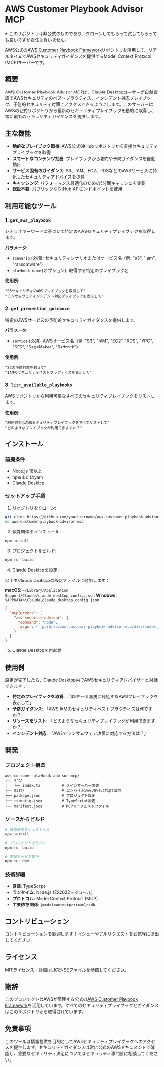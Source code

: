 # AWS Customer Playbook Advisor MCP

※ このリポジトリは非公式のものであり、クローンしてもらって試してもらっても良いですが責任は負いません。

AWS公式の[AWS Customer Playbook Framework](https://github.com/aws-samples/aws-customer-playbook-framework)リポジトリを活用して、リアルタイムでAWSセキュリティガイダンスを提供するModel Context Protocol (MCP)サーバーです。

## 概要

AWS Customer Playbook Advisor MCPは、Claude Desktopユーザーが自然言語でAWSセキュリティのベストプラクティス、インシデント対応プレイブック、予防的セキュリティ対策にアクセスできるようにします。このサーバーはAWSの公式リポジトリから最新のセキュリティプレイブックを動的に取得し、常に最新のセキュリティガイダンスを提供します。

## 主な機能

- **動的なプレイブック取得**: AWS公式GitHubリポジトリから直接セキュリティプレイブックを取得
- **スマートなコンテンツ抽出**: プレイブックから要約や予防ガイダンスを自動抽出
- **サービス固有のガイダンス**: S3、IAM、EC2、RDSなどのAWSサービスに特化したセキュリティアドバイスを提供
- **キャッシング**: パフォーマンス最適化のための5分間キャッシュを実装
- **認証不要**: パブリックなGitHub APIエンドポイントを使用

## 利用可能なツール

### 1. `get_aws_playbook`
シナリオキーワードに基づいて特定のAWSセキュリティプレイブックを取得します。

**パラメータ:**
- `scenario` (必須): セキュリティシナリオまたはサービス名（例: "s3", "iam", "ransomware"）
- `playbook_name` (オプション): 取得する特定のプレイブック名

**使用例:**
```
"S3セキュリティのAWSプレイブックを取得して"
"ランサムウェアインシデント対応プレイブックを表示して"
```

### 2. `get_prevention_guidance`
特定のAWSサービスの予防的セキュリティガイダンスを提供します。

**パラメータ:**
- `service` (必須): AWSサービス名（例: "S3", "IAM", "EC2", "RDS", "VPC", "SES", "SageMaker", "Bedrock"）

**使用例:**
```
"S3の予防対策を教えて"
"IAMのセキュリティベストプラクティスを表示して"
```

### 3. `list_available_playbooks`
AWSリポジトリから利用可能なすべてのセキュリティプレイブックをリストします。

**使用例:**
```
"利用可能なAWSセキュリティプレイブックをすべてリストして"
"どのようなプレイブックが利用できますか？"
```

## インストール

### 前提条件
- Node.js 18以上
- npmまたはyarn
- Claude Desktop

### セットアップ手順

1. リポジトリをクローン:
```bash
git clone https://github.com/yourusername/aws-customer-playbook-advisor-mcp.git
cd aws-customer-playbook-advisor-mcp
```

2. 依存関係をインストール:
```bash
npm install
```

3. プロジェクトをビルド:
```bash
npm run build
```

4. Claude Desktopを設定:

以下をClaude Desktopの設定ファイルに追加します：

**macOS**: `~/Library/Application Support/Claude/claude_desktop_config.json`
**Windows**: `%APPDATA%\Claude\claude_desktop_config.json`

```json
{
  "mcpServers": {
    "aws-security-advisor": {
      "command": "node",
      "args": ["/path/to/aws-customer-playbook-advisor-mcp/dist/index.js"]
    }
  }
}
```

5. Claude Desktopを再起動

## 使用例

設定が完了したら、Claude Desktop内でAWSセキュリティアドバイザーと対話できます：

- **特定のプレイブックを取得**: 「S3データ漏洩に対処するAWSプレイブックを表示して」
- **予防ガイダンス**: 「AWS IAMのセキュリティベストプラクティスは何ですか？」
- **リソースをリスト**: 「どのようなセキュリティプレイブックが利用できますか？」
- **インシデント対応**: 「AWSでランサムウェア攻撃に対応する方法は？」

## 開発

### プロジェクト構造
```
aws-customer-playbook-advisor-mcp/
├── src/
│   └── index.ts          # メインサーバー実装
├── dist/                 # コンパイル済みJavaScript出力
├── package.json          # プロジェクト設定
├── tsconfig.json         # TypeScript設定
└── manifest.json         # MCPマニフェストファイル
```

### ソースからビルド
```bash
# 依存関係をインストール
npm install

# プロジェクトをビルド
npm run build

# 開発モードで実行
npm run dev
```

### 技術詳細

- **言語**: TypeScript
- **ランタイム**: Node.js (ES2022モジュール)
- **プロトコル**: Model Context Protocol (MCP)
- **主要依存関係**: `@modelcontextprotocol/sdk`

## コントリビューション

コントリビューションを歓迎します！イシューやプルリクエストをお気軽に提出してください。

## ライセンス

MITライセンス - 詳細はLICENSEファイルを参照してください。

## 謝辞

このプロジェクトはAWSが管理する公式の[AWS Customer Playbook Framework](https://github.com/aws-samples/aws-customer-playbook-framework)を活用しています。すべてのセキュリティプレイブックとガイダンスはこのリポジトリから取得されています。

## 免責事項

このツールは情報提供を目的としてAWSセキュリティプレイブックへのアクセスを提供します。セキュリティガイダンスは常に公式のAWSドキュメントで確認し、重要なセキュリティ決定についてはセキュリティ専門家に相談してください。